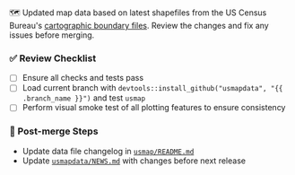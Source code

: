 🗺️ Updated map data based on latest shapefiles from the US Census Bureau's [cartographic boundary files][1]. Review the changes and fix any issues before merging.

### ✅ Review Checklist
- [ ] Ensure all checks and tests pass
- [ ] Load current branch with `devtools::install_github("usmapdata", "{{ .branch_name }}")` and test `usmap`
- [ ] Perform visual smoke test of all plotting features to ensure consistency

### 📝 Post-merge Steps
- Update data file changelog in [`usmap/README.md`][2]
- Update [`usmapdata/NEWS.md`][3] with changes before next release

[1]: https://www.census.gov/geographies/mapping-files/time-series/geo/cartographic-boundary.html
[2]: https://github.com/pdil/usmap/blob/master/README.md
[3]: https://github.com/pdil/usmapdata/blob/master/NEWS.md
